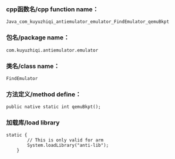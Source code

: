 ### cpp函数名/cpp function name：
```
Java_com_kuyuzhiqi_antiemulator_emulator_FindEmulator_qemuBkpt
```
### 包名/package name：
```
com.kuyuzhiqi.antiemulator.emulator
```
### 类名/class name：
```
FindEmulator
```
### 方法定义/method define：
```
public native static int qemuBkpt();
```
### 加载库/load library
```
static {
        // This is only valid for arm
        System.loadLibrary("anti-lib");
    }
```


